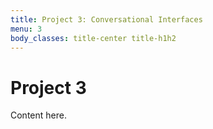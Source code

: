 ```yaml
---
title: Project 3: Conversational Interfaces
menu: 3
body_classes: title-center title-h1h2
---
```


# Project 3

Content here.